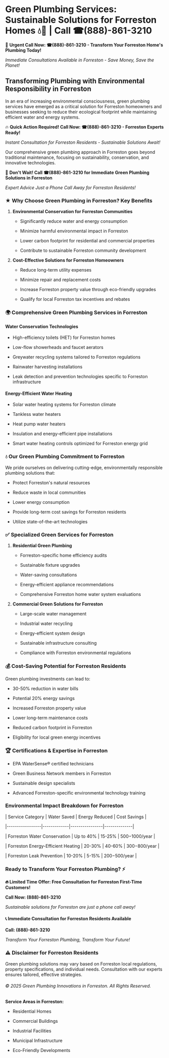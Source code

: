 # Green Plumbing Services: Sustainable Solutions for Forreston Homes 💧🌿 | Call ☎(888)-861-3210

🚨 **Urgent Call Now: ☎(888)-861-3210 - Transform Your Forreston Home's Plumbing Today!**
*Immediate Consultations Available in Forreston - Save Money, Save the Planet!*

## Transforming Plumbing with Environmental Responsibility in Forreston

In an era of increasing environmental consciousness, green plumbing services have emerged as a critical solution for Forreston homeowners and businesses seeking to reduce their ecological footprint while maintaining efficient water and energy systems. 

🔥 **Quick Action Required! Call Now: ☎(888)-861-3210 - Forreston Experts Ready!**
*Instant Consultation for Forreston Residents - Sustainable Solutions Await!*

Our comprehensive green plumbing approach in Forreston goes beyond traditional maintenance, focusing on sustainability, conservation, and innovative technologies.

🚨 **Don't Wait! Call ☎(888)-861-3210 for Immediate Green Plumbing Solutions in Forreston**
*Expert Advice Just a Phone Call Away for Forreston Residents!*

### ★ Why Choose Green Plumbing in Forreston? Key Benefits

1. **Environmental Conservation for Forreston Communities** 
   - Significantly reduce water and energy consumption
   - Minimize harmful environmental impact in Forreston
   - Lower carbon footprint for residential and commercial properties
   - Contribute to sustainable Forreston community development

2. **Cost-Effective Solutions for Forreston Homeowners** 
   - Reduce long-term utility expenses
   - Minimize repair and replacement costs
   - Increase Forreston property value through eco-friendly upgrades
   - Qualify for local Forreston tax incentives and rebates

### 🌍 Comprehensive Green Plumbing Services in Forreston

#### Water Conservation Technologies
- High-efficiency toilets (HET) for Forreston homes
- Low-flow showerheads and faucet aerators
- Greywater recycling systems tailored to Forreston regulations
- Rainwater harvesting installations
- Leak detection and prevention technologies specific to Forreston infrastructure

#### Energy-Efficient Water Heating
- Solar water heating systems for Forreston climate
- Tankless water heaters
- Heat pump water heaters
- Insulation and energy-efficient pipe installations
- Smart water heating controls optimized for Forreston energy grid

### 💧 Our Green Plumbing Commitment to Forreston

We pride ourselves on delivering cutting-edge, environmentally responsible plumbing solutions that:
- Protect Forreston's natural resources
- Reduce waste in local communities
- Lower energy consumption
- Provide long-term cost savings for Forreston residents
- Utilize state-of-the-art technologies

### ✅ Specialized Green Services for Forreston

1. **Residential Green Plumbing**
   - Forreston-specific home efficiency audits
   - Sustainable fixture upgrades
   - Water-saving consultations
   - Energy-efficient appliance recommendations
   - Comprehensive Forreston home water system evaluations

2. **Commercial Green Solutions for Forreston**
   - Large-scale water management
   - Industrial water recycling
   - Energy-efficient system design
   - Sustainable infrastructure consulting
   - Compliance with Forreston environmental regulations

### 💰 Cost-Saving Potential for Forreston Residents

Green plumbing investments can lead to:
- 30-50% reduction in water bills
- Potential 20% energy savings
- Increased Forreston property value
- Lower long-term maintenance costs
- Reduced carbon footprint in Forreston
- Eligibility for local green energy incentives

### 🏆 Certifications & Expertise in Forreston

- EPA WaterSense® certified technicians
- Green Business Network members in Forreston
- Sustainable design specialists
- Advanced Forreston-specific environmental technology training

### Environmental Impact Breakdown for Forreston

| Service Category | Water Saved | Energy Reduced | Cost Savings |
|-----------------|-------------|----------------|--------------|
| Forreston Water Conservation | Up to 40% | 15-25% | $500-$1000/year |
| Forreston Energy-Efficient Heating | 20-30% | 40-60% | $300-$800/year |
| Forreston Leak Prevention | 10-20% | 5-15% | $200-$500/year |

### Ready to Transform Your Forreston Plumbing? ⚡

**🔥 Limited Time Offer: Free Consultation for Forreston First-Time Customers!**

**Call Now: (888)-861-3210**
*Sustainable solutions for Forreston are just a phone call away!*

#### 📞 Immediate Consultation for Forreston Residents Available

**Call: (888)-861-3210**
*Transform Your Forreston Plumbing, Transform Your Future!*

### ⚠️ Disclaimer for Forreston Residents

Green plumbing solutions may vary based on Forreston local regulations, property specifications, and individual needs. Consultation with our experts ensures tailored, effective strategies.

###### © 2025 Green Plumbing Innovations in Forreston. All Rights Reserved.

**Service Areas in Forreston:** 
- Residential Homes
- Commercial Buildings
- Industrial Facilities
- Municipal Infrastructure
- Eco-Friendly Developments